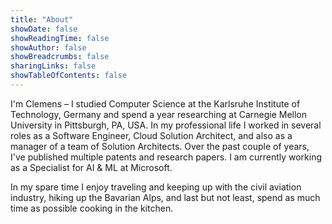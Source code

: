```yaml
---
title: "About"
showDate: false
showReadingTime: false
showAuthor: false
showBreadcrumbs: false
sharingLinks: false
showTableOfContents: false
---
```

I'm Clemens – I studied Computer Science at the Karlsruhe Institute of Technology, Germany and spend a year researching at Carnegie Mellon University in Pittsburgh, PA, USA. In my professional life I worked in several roles as a Software Engineer, Cloud Solution Architect, and also as a manager of a team of Solution Architects. Over the past couple of years, I've published multiple patents and research papers. I am currently working as a Specialist for AI & ML at Microsoft.

In my spare time I enjoy traveling and keeping up with the civil aviation industry, hiking up the Bavarian Alps, and last but not least, spend as much time as possible cooking in the kitchen.